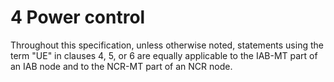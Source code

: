 # 4 Power control

Throughout this specification, unless otherwise noted, statements using
the term \"UE\" in clauses 4, 5, or 6 are equally applicable to the
IAB-MT part of an IAB node and to the NCR-MT part of an NCR node.